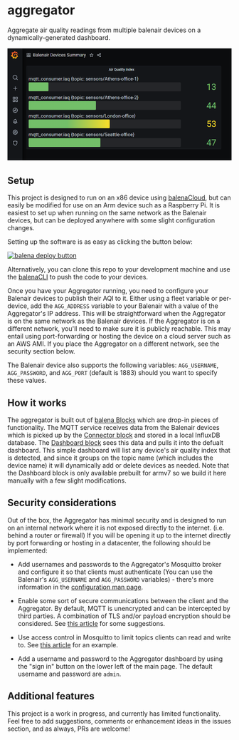 # aggregator
Aggregate air quality readings from multiple balenair devices on a dynamically-generated dashboard.

![sample dashboard](https://raw.githubusercontent.com/balenair/aggregator/main/aqi-summary-4.PNG)

## Setup

This project is designed to run on an x86 device using [balenaCloud](https://www.balena.io/cloud), but can easily be modified for use on an Arm device such as a Raspberry Pi. It is easiest to set up when running on the same network as the Balenair devices, but can be deployed anywhere with some slight configuration changes.

Setting up the software is as easy as clicking the button below:

[![balena deploy button](https://www.balena.io/deploy.svg)](https://dashboard.balena-cloud.com/deploy?repoUrl=https://github.com/balenair/aggregator)

Alternatively, you can clone this repo to your development machine and use the [balenaCLI](https://docs.balena.io/reference/balena-cli/) to push the code to your devices.

Once you have your Aggregator running, you need to configure your Balenair devices to publish their AQI to it. Either using a fleet variable or per-device, add the `AGG_ADDRESS` variable to your Balenair with a value of the Aggregator's IP address. This will be straightforward when the Aggregator is on the same network as the Balenair devices. If the Aggregator is on a different network, you'll need to make sure it is publicly reachable. This may entail using port-forwarding or hosting the device on a cloud server such as an AWS AMI. If you place the Aggregator on a different network, see the security section below.

The Balenair device also supports the following variables: `AGG_USERNAME`, `AGG_PASSWORD`, and `AGG_PORT` (default is 1883) should you want to specify these values.

## How it works

The aggregator is built out of [balena Blocks](https://github.com/balenablocks) which are drop-in pieces of functionality. The MQTT service receives data from the Balenair devices which is picked up by the [Connector block](https://github.com/balena-labs-projects/connector) and stored in a local InfluxDB database. The [Dashboard block](https://github.com/balena-labs-projects/dashboard) sees this data and pulls it into the defualt dashboard. This simple dashboard will list any device's air quality index that is detected, and since it groups on the topic name (which includes the device name) it will dynamically add or delete devices as needed. Note that the Dashboard block is only available prebuilt for armv7 so we build it here manually with a few slight modifications.

## Security considerations

Out of the box, the Aggregator has minimal security and is designed to run on an internal network where it is not exposed directly to the internet. (i.e. behind a router or firewall) If you will be opening it up to the internet directly by port forwarding or hosting in a datacenter, the following should be implemented:

 - Add usernames and passwords to the Aggregator's Mosquitto broker and configure it so that clients must authenticate (You can use the Balenair's `AGG_USERNAME` and `AGG_PASSWORD` variables) - there's more information in the [configuration man page](https://mosquitto.org/man/mosquitto-conf-5.html).
 
  - Enable some sort of secure communications between the client and the Aggregator. By default, MQTT is unencrypted and can be intercepted by third parties. A combination of TLS and/or payload encryption should be considered. See [this article](http://www.steves-internet-guide.com/mqtt-security-mechanisms/) for some suggestions.
  
  - Use access control in Mosquitto to limit topics clients can read and write to. See [this article](https://jurian.slui.mn/posts/smqttt-or-secure-mqtt-over-traefik/) for an example.
  
  - Add a username and password to the Aggregator dashboard by using the "sign in" button on the lower left of the main page. The default username and password are `admin`.
  
## Additional features	

This project is a work in progress, and currently has limited functionality. Feel free to add suggestions, comments or enhancement ideas in the issues section, and as always, PRs are welcome!
